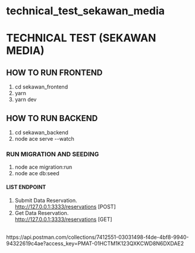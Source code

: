# technical_test_sekawan_media
# TECHNICAL TEST (SEKAWAN MEDIA)

## HOW TO RUN FRONTEND
1. cd sekawan_frontend
2. yarn
3. yarn dev

## HOW TO RUN BACKEND
1. cd sekawan_backend
2. node ace serve --watch

### RUN MIGRATION AND SEEDING
1. node ace migration:run
2. node ace db:seed

#### LIST ENDPOINT
1. Submit Data Reservation. <br>
http://127.0.0.1:3333/reservations [POST]
2. Get Data Reservation. <br>
http://127.0.0.1:3333/reservations [GET]
<br>
https://api.postman.com/collections/7412551-03031498-f4de-4bf8-9940-94322619c4ae?access_key=PMAT-01HCTM1K123QXKCWD8N6DXDAE2
